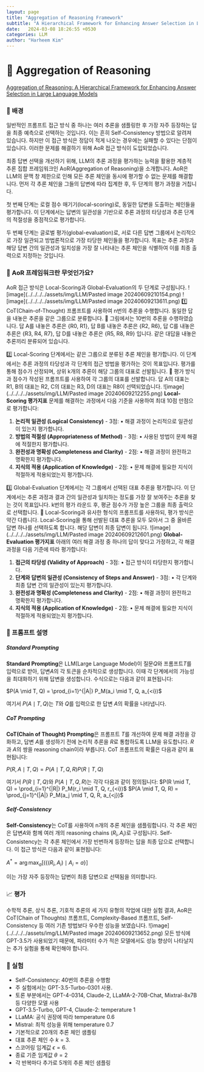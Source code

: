```yaml
---
layout: page
title: "Aggregation of Reasoning Framework"
subtitle: "A Hierarchical Framework for Enhancing Answer Selection in LLM"
date:   2024-03-08 18:26:55 +0530
categories: LLM
author: "Harheem Kim"
---
```


# <span style="font-weight: normal">🧠</span> Aggregation of Reasoning
[Aggregation of Reasoning: A Hierarchical Framework for Enhancing Answer Selection in Large Language Models](https://arxiv.org/pdf/2405.12939)

### <span style="font-weight: normal">🎯</span> 배경
일반적인 프롬프트 접근 방식 중 하나는 여러 추론을 샘플링한 후 가장 자주 등장하는 답을 최종 예측으로 선택하는 것입니다. 이는 흔히 Self-Consistency 방법으로 알려져 있습니다. 하지만 이 접근 방식은 정답이 적게 나오는 경우에는 실패할 수 있다는 단점이 있습니다. 이러한 문제를 해결하기 위해 AoR 접근 방식이 도입되었습니다.

최종 답변 선택을 개선하기 위해, LLM의 추론 과정을 평가하는 능력을 활용한 계층적 추론 집합 프레임워크인 AoR(Aggregation of Reasoning)을 소개합니다. AoR은 LLM의 문맥 창 제한으로 인해 모든 추론 체인을 동시에 평가할 수 없는 문제를 해결합니다. 먼저 각 추론 체인을 그들의 답변에 따라 집계한 후, 두 단계의 평가 과정을 거칩니다.

첫 번째 단계는 로컬 점수 매기기(local-scoring)로, 동일한 답변을 도출하는 체인들을 평가합니다. 이 단계에서는 답변의 일관성을 기반으로 추론 과정의 타당성과 추론 단계의 적절성을 중점적으로 평가합니다.

두 번째 단계는 글로벌 평가(global-evaluation)로, 서로 다른 답변 그룹에서 논리적으로 가장 일관되고 방법론적으로 가장 타당한 체인들을 평가합니다. 목표는 추론 과정과 해당 답변 간의 일관성과 일치성을 가장 잘 나타내는 추론 체인을 식별하여 이를 최종 출력으로 지정하는 것입니다.

### <span style="font-weight: normal">🤔</span> AoR 프레임워크란 무엇인가요?
AoR 접근 방식은 Local-Scoring과 Global-Evaluation의 두 단계로 구성됩니다.
![image](../../../../assets/img/LLM/Pasted image 20240609210154.png)
![image](../../../../assets/img/LLM/Pasted image 20240609213611.png)
1️⃣ CoT(Chain-of-Thought) 프롬프트를 사용하여 n번의 추론을 수행합니다. 동일한 답을 내놓은 추론을 같은 그룹으로 분류합니다. 
🎨 그림에서는 10번의 추론을 수행하였습니다. 답 A를 내놓은 추론은 {R0, R1}, 답 B를 내놓은 추론은 {R2, R6}, 답 C를 내놓은 추론은 {R3, R4, R7}, 답 D를 내놓은 추론은 {R5, R8, R9} 입니다. 같은 대답을 내놓은 추론끼리 분류되어 있습니다.

2️⃣ Local-Scoring 단계에서는 같은 그룹으로 분류된 추론 체인을 평가합니다. 이 단계에서는 추론 과정의 타당성과 각 단계의 접근 방법을 평가하는 것이 목표입니다. 평가를 통해 점수가 산정되며, 상위 k개의 추론이 해당 그룹의 대표로 선발됩니다.
🎨 평가 방식과 점수가 작성된 프롬프트를 사용하여 각 그룹의 대표를 선발합니다. 답 A의 대표는 R1, B의 대표는 R2, C의 대표는 R3, D의 대표는 R8이 선택되었습니다.
![image](../../../../assets/img/LLM/Pasted image 20240609212255.png)
**Local-Scoring 평가지표**
문제를 해결하는 과정에서 다음 기준을 사용하여 최대 10점 만점으로 평가합니다:
1. **논리적 일관성 (Logical Consistency)** - 3점:
	• 해결 과정이 논리적으로 일관성이 있는지 평가합니다.
2. **방법의 적절성 (Appropriateness of Method)** - 3점:
	• 사용된 방법이 문제 해결에 적절한지 평가합니다.
3. **완전성과 명확성 (Completeness and Clarity)** - 2점:
	• 해결 과정이 완전하고 명확한지 평가합니다.
4. **지식의 적용 (Application of Knowledge)** - 2점:
	• 문제 해결에 필요한 지식이 적절하게 적용되었는지 평가합니다.

3️⃣ Global-Evaluation 단계에서는 각 그룹에서 선택된 대표 추론을 평가합니다. 이 단계에서는 추론 과정과 결과 간의 일관성과 일치하는 정도를 가장 잘 보여주는 추론을 찾는 것이 목표입니다. k번의 평가 라운드 후, 평균 점수가 가장 높은 그룹을 최종 출력으로 선택합니다.
🎨 Local-Scoring과 유사한 형식의 프롬프트를 사용하되, 평가 방식은 약간 다릅니다. Local-Scoring을 통해 선발된 대표 추론을 모두 모아서 그 중 올바른 답변 하나를 선택하도록 합니다. 해당 답변이 최종 답변이 됩니다.
![image](../../../../assets/img/LLM/Pasted image 20240609212601.png)
**Global-Evaluation 평가지표**
아래의 여러 해결 과정 중 하나의 답이 맞다고 가정하고, 각 해결 과정을 다음 기준에 따라 평가합니다:
1. **접근의 타당성 (Validity of Approach)** - 3점:
	• 접근 방식이 타당한지 평가합니다.
2. **단계와 답변의 일관성 (Consistency of Steps and Answer)** - 3점:
	• 각 단계와 최종 답변 간의 일관성이 있는지 평가합니다.
3. **완전성과 명확성 (Completeness and Clarity)** - 2점:
	• 해결 과정이 완전하고 명확한지 평가합니다.
4. **지식의 적용 (Application of Knowledge)** - 2점:
	• 문제 해결에 필요한 지식이 적절하게 적용되었는지 평가합니다.

### <span style="font-weight: normal">📝</span> 프롬프트 설명 

##### Standard Prompting
**Standard Prompting**은 LLM(Large Language Model)이 질문$Q$와 프롬프트$T$를 입력으로 받아, 답변$A$의 각 토큰을 순차적으로 생성합니다. 이때 각 단계에서의 가능성을 최대화하기 위해 답변을 생성합니다. 수식으로는 다음과 같이 표현됩니다:

$P(A \mid T, Q) = \prod_{i=1}^{|A|} P_M(a_i \mid T, Q, a_{<i})$

여기서 $P(A \mid T, Q)$는 $T$와 $Q$를 입력으로 한 답변 $A$의 확률을 나타냅니다.

##### CoT Prompting
**CoT(Chain of Thought) Prompting**은 프롬프트 $T$를 개선하여 문제 해결 과정을 강화하고, 답변 $A$를 생성하기 전에 논리적 추론을 $R$로 통합하도록 LLM을 유도합니다. $R$과 $A$의 쌍을 reasoning chain이라 부릅니다. CoT 프롬프트의 확률은 다음과 같이 표현됩니다:

$P(R, A \mid T, Q) = P(A \mid T, Q, R)P(R \mid T, Q)$

여기서 $P(R \mid T, Q)$와 $P(A \mid T, Q, R)$는 각각 다음과 같이 정의됩니다:
$P(R \mid T, Q) = \prod_{i=1}^{|R|} P_M(r_i \mid T, Q, r_{<i})$
$P(A \mid T, Q, R) = \prod_{j=1}^{|A|} P_M(a_j \mid T, Q, R, a_{<j})$

##### Self-Consistency
**Self-Consistency**는 CoT를 사용하여 n개의 추론 체인을 샘플링합니다. 각 추론 체인은 답변$A$와 함께 여러 개의 reasoning chains $(R_i, A_i)$로 구성됩니다. Self-Consistency는 각 추론 체인에서 가장 빈번하게 등장하는 답을 최종 답으로 선택합니다. 이 접근 방식은 다음과 같이 표현됩니다:

$A^* = \arg \max_a [(\{(R_i, A_i)\mid A_i = a\}]$

이는 가장 자주 등장하는 답변이 최종 답변으로 선택됨을 의미합니다.

### <span style="font-weight: normal">📈</span> 평가
수학적 추론, 상식 추론, 기호적 추론의 세 가지 유형의 작업에 대한 실험 결과, AoR은 CoT(Chain of Thoughts) 프롬프트, Complexity-Based 프롬프트, Self-Consistency 등 여러 기존 방법보다 우수한 성능을 보였습니다.
![image](../../../../assets/img/LLM/Pasted image 20240609213652.png)
모든 방식에 GPT-3.5가 사용되었기 때문에, 파라미터 수가 적은 모델에서도 성능 향상이 나타날지는 추가 실험을 통해 확인해야 합니다.

### <span style="font-weight: normal">🔬</span> 실험
- Self-Consistency: 40번의 추론을 수행함
- 주 실험에서는 GPT-3.5-Turbo-0301 사용.
- 토론 부분에서는 GPT-4-0314, Claude-2, LLaMA-2-70B-Chat, Mixtral-8x7B 등 다양한 모델 사용
- GPT-3.5-Turbo, GPT-4, Claude-2: temperature 1
- LLaMA: 공식 권장에 따라 temperature 0.6
- Mistral: 최적 성능을 위해 temperature 0.7
- 기본적으로 20개의 추론 체인 샘플링
- 대표 추론 체인 수 $k = 3$.
- 스코어링 임계값 $ϵ = 6$.
- 종료 기준 임계값 $θ = 2$
- 각 반복마다 추가로 5개의 추론 체인 샘플링